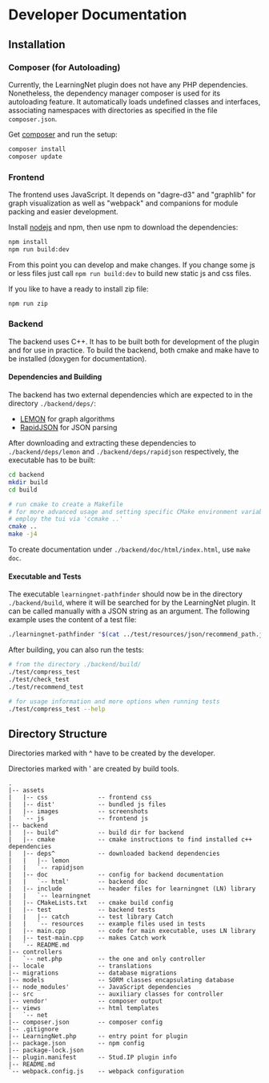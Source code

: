 # Developer Documentation

## Installation

### Composer (for Autoloading)

Currently, the LearningNet plugin does not have any PHP dependencies.
Nonetheless, the dependency manager composer is used for its autoloading feature.
It automatically loads undefined classes and interfaces,
associating namespaces with directories as specified in the file `composer.json`.

Get [composer](https://getcomposer.org/doc/00-intro.md) and run the setup:
```bash
composer install
composer update
```

### Frontend

The frontend uses JavaScript.
It depends on "dagre-d3" and "graphlib" for graph visualization as well as
"webpack" and companions for module packing and easier development.

Install [nodejs](https://nodejs.org/en/download/package-manager/) and npm,
then use npm to download the dependencies:
```bash
npm install
npm run build:dev
```

From this point you can develop and make changes.
If you change some js or less files just call `npm run build:dev` to build new static js and css files.

If you like to have a ready to install zip file:
```bash
npm run zip
```

### Backend

The backend uses C++.
It has to be built both for development of the plugin and for use in practice.
To build the backend, both cmake and make have to be installed (doxygen for documentation).

#### Dependencies and Building

The backend has two external dependencies which are expected to in the directory
`./backend/deps/`:

* [LEMON](https://lemon.cs.elte.hu/trac/lemon/wiki/Downloads) for graph algorithms
* [RapidJSON](https://github.com/Tencent/rapidjson/) for JSON parsing

After downloading and extracting these dependencies to `./backend/deps/lemon`
and `./backend/deps/rapidjson` respectively, the executable has to be built:

```bash
cd backend
mkdir build
cd build

# run cmake to create a Makefile
# for more advanced usage and setting specific CMake environment variables,
# employ the tui via 'ccmake ..'
cmake ..
make -j4
```

To create documentation under `./backend/doc/html/index.html`, use `make doc`.

#### Executable and Tests

The executable `learningnet-pathfinder` should now be in the directory
`./backend/build`, where it will be searched for by the LearningNet plugin.
It can be called manually with a JSON string as an argument.
The following example uses the content of a test file:
```bash
./learningnet-pathfinder "$(cat ../test/resources/json/recommend_path.json)"
```

After building, you can also run the tests:
```bash
# from the directory ./backend/build/
./test/compress_test
./test/check_test
./test/recommend_test

# for usage information and more options when running tests
./test/compress_test --help
```

## Directory Structure

Directories marked with ^ have to be created by the developer.

Directories marked with ' are created by build tools.

```
.
|-- assets
|   |-- css              -- frontend css
|   |-- dist'            -- bundled js files
|   |-- images           -- screenshots
|   `-- js               -- frontend js
|-- backend
|   |-- build^           -- build dir for backend
|   |-- cmake            -- cmake instructions to find installed c++ dependencies
|   |-- deps^            -- downloaded backend dependencies
|   |   |-- lemon
|   |   `-- rapidjson
|   |-- doc              -- config for backend documentation
|   |   `-- html'        -- backend doc
|   |-- include          -- header files for learningnet (LN) library
|   |   `-- learningnet
|   |-- CMakeLists.txt   -- cmake build config
|   |-- test             -- backend tests
|   |   |-- catch        -- test library Catch
|   |   `-- resources    -- example files used in tests
|   |-- main.cpp         -- code for main executable, uses LN library
|   |-- test-main.cpp    -- makes Catch work
|   `-- README.md
|-- controllers
|   `-- net.php          -- the one and only controller
|-- locale               -- translations
|-- migrations           -- database migrations
|-- models               -- SORM classes encapsulating database
|-- node_modules'        -- JavaScript dependencies
|-- src                  -- auxiliary classes for controller
|-- vendor'              -- composer output
|-- views                -- html templates
|   `-- net
|-- composer.json        -- composer config
|-- .gitignore
|-- LearningNet.php      -- entry point for plugin
|-- package.json         -- npm config
|-- package-lock.json
|-- plugin.manifest      -- Stud.IP plugin info
|-- README.md
`-- webpack.config.js    -- webpack configuration
```
